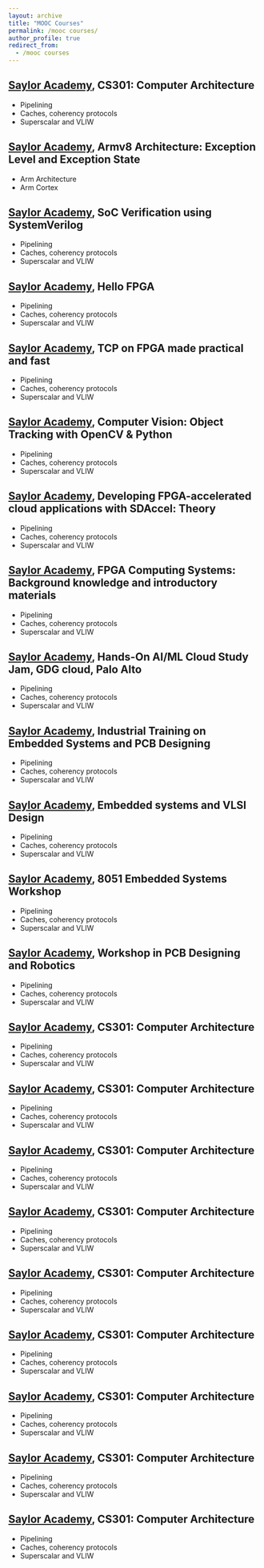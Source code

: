 ```yaml
---
layout: archive
title: "MOOC Courses"
permalink: /mooc courses/
author_profile: true
redirect_from: 
  - /mooc courses
---
```


[Saylor Academy](https://certificates.saylor.org/f19f7b29-e244-4c68-8a11-703b26bcec60#gs.84ymty), CS301: Computer Architecture
--------------------
 - Pipelining
 - Caches, coherency protocols
 - Superscalar and VLIW

[Saylor Academy](https://certificates.saylor.org/f19f7b29-e244-4c68-8a11-703b26bcec60#gs.84ymty), Armv8 Architecture: Exception Level and Exception State
--------------------
 - Arm Architecture
 - Arm Cortex

[Saylor Academy](https://certificates.saylor.org/f19f7b29-e244-4c68-8a11-703b26bcec60#gs.84ymty), SoC Verification using SystemVerilog
--------------------
 - Pipelining
 - Caches, coherency protocols
 - Superscalar and VLIW

[Saylor Academy](https://certificates.saylor.org/f19f7b29-e244-4c68-8a11-703b26bcec60#gs.84ymty), Hello FPGA
--------------------
 - Pipelining
 - Caches, coherency protocols
 - Superscalar and VLIW

[Saylor Academy](https://certificates.saylor.org/f19f7b29-e244-4c68-8a11-703b26bcec60#gs.84ymty), TCP on FPGA made practical and fast
--------------------
 - Pipelining
 - Caches, coherency protocols
 - Superscalar and VLIW

[Saylor Academy](https://certificates.saylor.org/f19f7b29-e244-4c68-8a11-703b26bcec60#gs.84ymty), Computer Vision: Object Tracking with OpenCV & Python
--------------------
 - Pipelining
 - Caches, coherency protocols
 - Superscalar and VLIW

[Saylor Academy](https://certificates.saylor.org/f19f7b29-e244-4c68-8a11-703b26bcec60#gs.84ymty), Developing FPGA-accelerated cloud applications with SDAccel: Theory
--------------------
 - Pipelining
 - Caches, coherency protocols
 - Superscalar and VLIW

[Saylor Academy](https://certificates.saylor.org/f19f7b29-e244-4c68-8a11-703b26bcec60#gs.84ymty), FPGA Computing Systems: Background knowledge and introductory materials
--------------------
 - Pipelining
 - Caches, coherency protocols
 - Superscalar and VLIW

[Saylor Academy](https://certificates.saylor.org/f19f7b29-e244-4c68-8a11-703b26bcec60#gs.84ymty), Hands-On AI/ML Cloud Study Jam, GDG cloud, Palo Alto
--------------------
 - Pipelining
 - Caches, coherency protocols
 - Superscalar and VLIW

[Saylor Academy](https://certificates.saylor.org/f19f7b29-e244-4c68-8a11-703b26bcec60#gs.84ymty), Industrial Training on Embedded Systems and PCB Designing
--------------------
 - Pipelining
 - Caches, coherency protocols
 - Superscalar and VLIW

[Saylor Academy](https://certificates.saylor.org/f19f7b29-e244-4c68-8a11-703b26bcec60#gs.84ymty), Embedded systems and VLSI Design
--------------------
 - Pipelining
 - Caches, coherency protocols
 - Superscalar and VLIW

[Saylor Academy](https://certificates.saylor.org/f19f7b29-e244-4c68-8a11-703b26bcec60#gs.84ymty), 8051 Embedded Systems Workshop
--------------------
 - Pipelining
 - Caches, coherency protocols
 - Superscalar and VLIW

[Saylor Academy](https://certificates.saylor.org/f19f7b29-e244-4c68-8a11-703b26bcec60#gs.84ymty), Workshop in PCB Designing and Robotics
--------------------
 - Pipelining
 - Caches, coherency protocols
 - Superscalar and VLIW

[Saylor Academy](https://certificates.saylor.org/f19f7b29-e244-4c68-8a11-703b26bcec60#gs.84ymty), CS301: Computer Architecture
--------------------
 - Pipelining
 - Caches, coherency protocols
 - Superscalar and VLIW

[Saylor Academy](https://certificates.saylor.org/f19f7b29-e244-4c68-8a11-703b26bcec60#gs.84ymty), CS301: Computer Architecture
--------------------
 - Pipelining
 - Caches, coherency protocols
 - Superscalar and VLIW

[Saylor Academy](https://certificates.saylor.org/f19f7b29-e244-4c68-8a11-703b26bcec60#gs.84ymty), CS301: Computer Architecture
--------------------
 - Pipelining
 - Caches, coherency protocols
 - Superscalar and VLIW

[Saylor Academy](https://certificates.saylor.org/f19f7b29-e244-4c68-8a11-703b26bcec60#gs.84ymty), CS301: Computer Architecture
--------------------
 - Pipelining
 - Caches, coherency protocols
 - Superscalar and VLIW

[Saylor Academy](https://certificates.saylor.org/f19f7b29-e244-4c68-8a11-703b26bcec60#gs.84ymty), CS301: Computer Architecture
--------------------
 - Pipelining
 - Caches, coherency protocols
 - Superscalar and VLIW

[Saylor Academy](https://certificates.saylor.org/f19f7b29-e244-4c68-8a11-703b26bcec60#gs.84ymty), CS301: Computer Architecture
--------------------
 - Pipelining
 - Caches, coherency protocols
 - Superscalar and VLIW

[Saylor Academy](https://certificates.saylor.org/f19f7b29-e244-4c68-8a11-703b26bcec60#gs.84ymty), CS301: Computer Architecture
--------------------
 - Pipelining
 - Caches, coherency protocols
 - Superscalar and VLIW

[Saylor Academy](https://certificates.saylor.org/f19f7b29-e244-4c68-8a11-703b26bcec60#gs.84ymty), CS301: Computer Architecture
--------------------
 - Pipelining
 - Caches, coherency protocols
 - Superscalar and VLIW

[Saylor Academy](https://certificates.saylor.org/f19f7b29-e244-4c68-8a11-703b26bcec60#gs.84ymty), CS301: Computer Architecture
--------------------
 - Pipelining
 - Caches, coherency protocols
 - Superscalar and VLIW

   

